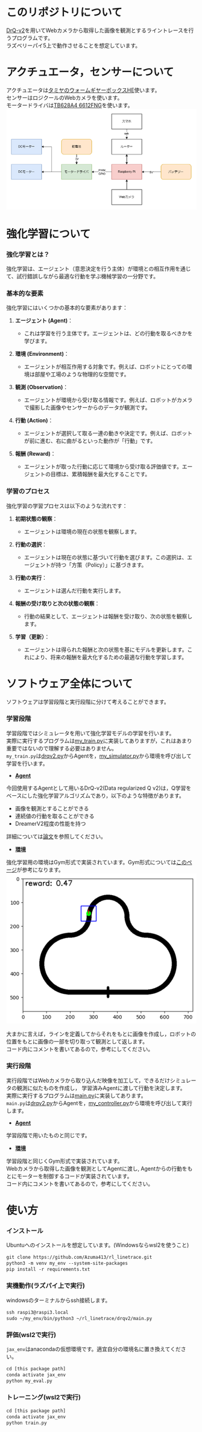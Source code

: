 # このリポジトリについて
[DrQ-v2](https://github.com/facebookresearch/drqv2)を用いてWebカメラから取得した画像を観測とするライントレースを行うプログラムです。  
ラズベリーパイ5上で動作させることを想定しています。

# アクチュエータ，センサーについて
アクチュエータは[タミヤのウォームギヤーボックスHE](https://www.tamiya.com/japan/products/72004/index.html)使います。  
センサーはロジクールのWebカメラを使います。  
モータードライバは[TB628A4 6612FNG](https://toshiba.semicon-storage.com/jp/semiconductor/product/motor-driver-ics/brushed-dc-motor-driver-ics/detail.TB6612FNG.html)を使います。
![image.png](images/システム電源.drawio.png)

# 強化学習について
### 強化学習とは？
強化学習は、エージェント（意思決定を行う主体）が環境との相互作用を通じて、試行錯誤しながら最適な行動を学ぶ機械学習の一分野です。

### 基本的な要素
強化学習にはいくつかの基本的な要素があります：

1. **エージェント (Agent)**：
   - これは学習を行う主体です。エージェントは、どの行動を取るべきかを学びます。

2. **環境 (Environment)**：
   - エージェントが相互作用する対象です。例えば、ロボットにとっての環境は部屋や工場のような物理的な空間です。

3. **観測 (Observation)**：
   - エージェントが環境から受け取る情報です。例えば、ロボットがカメラで撮影した画像やセンサーからのデータが観測です。

4. **行動 (Action)**：
   - エージェントが選択して取る一連の動きや決定です。例えば、ロボットが前に進む、右に曲がるといった動作が「行動」です。

5. **報酬 (Reward)**：
   - エージェントが取った行動に応じて環境から受け取る評価値です。エージェントの目標は、累積報酬を最大化することです。

### 学習のプロセス
強化学習の学習プロセスは以下のような流れです：

1. **初期状態の観察**：
   - エージェントは環境の現在の状態を観察します。

2. **行動の選択**：
   - エージェントは現在の状態に基づいて行動を選びます。この選択は、エージェントが持つ「方策（Policy）」に基づきます。

3. **行動の実行**：
   - エージェントは選んだ行動を実行します。

4. **報酬の受け取りと次の状態の観察**：
   - 行動の結果として、エージェントは報酬を受け取り、次の状態を観察します。

5. **学習（更新）**：
   - エージェントは得られた報酬と次の状態を基にモデルを更新します。これにより、将来の報酬を最大化するための最適な行動を学習します。


# ソフトウェア全体について
ソフトウェアは学習段階と実行段階に分けて考えることができます。
### 学習段階
学習段階ではシミュレータを用いて強化学習モデルの学習を行います。   
実際に実行するプログラムは[my_train.py](drqv2/my_train.py)に実装してありますが，これはあまり重要ではないので理解する必要はありません。  
`my_train.py`は[drqv2.py](drqv2/drqv2.py)からAgentを，[my_simulator.py](drqv2/my_simulator.py)から環境を呼び出して学習を行います。  
- **[Agent](drqv2/drqv2.py)**

今回使用するAgentとして用いるDrQ-v2(Data regularized Q v2)は，Q学習をベースにした強化学習アルゴリズムであり，以下のような特徴があります。
- 画像を観測とすることができる
- 連続値の行動を取ることができる
- DreamerV2程度の性能を持つ

詳細については[論文](https://arxiv.org/abs/2107.09645)を参照してください。

- **[環境](drqv2/my_simulator.py)**

強化学習用の環境はGym形式で実装されています。Gym形式については[このページ](https://developers.agirobots.com/jp/openai-gym-custom-env/)が参考になります。
![simulator](images/output.png)

大まかに言えば，ラインを定義してからそれをもとに画像を作成し，ロボットの位置をもとに画像の一部を切り取って観測として返します。  
コード内にコメントを書いてあるので，参考にしてください。
### 実行段階
実行段階ではWebカメラから取り込んだ映像を加工して，できるだけシミュレータの観測に似たものを作成し， 学習済みAgentに渡して行動を決定します。  
実際に実行するプログラムは[main.py](drqv2/main.py)に実装してあります。  
`main.py`は[drqv2.py](drqv2/drqv2.py)からAgentを，[my_controller.py](drqv2/my_controller.py)から環境を呼び出して実行します。
- **[Agent](drqv2/drqv2.py)**  

学習段階で用いたものと同じです。
- **[環境](drqv2/my_controller.py)**  

学習段階と同じくGym形式で実装されています。  
Webカメラから取得した画像を観測としてAgentに渡し, Agentからの行動をもとにモーターを制御するコードが実装されています。  
コード内にコメントを書いてあるので，参考にしてください。

# 使い方
### インストール
Ubuntuへのインストールを想定しています。(Windowsならwsl2を使うこと)
```
git clone https://github.com/Azuma413/rl_linetrace.git
python3 -m venv my_env --system-site-packages
pip install -r requirements.txt
```

### 実機動作(ラズパイ上で実行)
windowsのターミナルからssh接続します。
```
ssh raspi3@raspi3.local
sudo ~/my_env/bin/python3 ~/rl_linetrace/drqv2/main.py
```

### 評価(wsl2で実行)
`jax_env`はanacondaの仮想環境です。適宜自分の環境名に置き換えてください。
```
cd [this package path]
conda activate jax_env
python my_eval.py
```

### トレーニング(wsl2で実行)
```
cd [this package path]
conda activate jax_env
python train.py
```